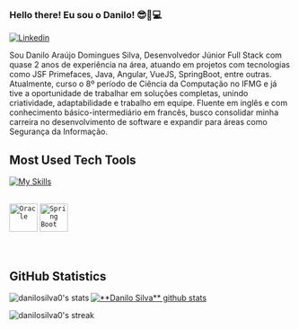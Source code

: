 ### Hello there! Eu sou o Danilo! 😎🤙💻

[![Linkedin](https://img.shields.io/badge/LinkedIn-0077B5?style=for-the-badge&logo=linkedin&logoColor=white)](https://www.linkedin.com/in/danilosilva0/)

<!-- Adicione alguma frase e false sobre você aqui em baixo -->

Sou Danilo Araújo Domingues Silva, Desenvolvedor Júnior Full Stack com quase 2 anos de experiência na área, atuando em projetos com tecnologias como JSF Primefaces, Java, Angular, VueJS, SpringBoot, entre outras. Atualmente, curso o 8º período de Ciência da Computação no IFMG e já tive a oportunidade de trabalhar em soluções completas, unindo criatividade, adaptabilidade e trabalho em equipe. Fluente em inglês e com conhecimento básico-intermediário em francês, busco consolidar minha carreira no desenvolvimento de software e expandir para áreas como Segurança da Informação.

## Most Used Tech Tools

[![My Skills](https://skillicons.dev/icons?i=java,c,vue,angular,js,html,css,dotnet,maven,flutter,gradle)](https://skillicons.dev)
<div style="display: inline_block"><br>
	<code><img width="50" src="https://user-images.githubusercontent.com/25181517/117208736-bdedc080-adf5-11eb-912f-61c7d43705f6.png" alt="Oracle" title="Oracle"/></code>
	<code><img width="50" src="https://user-images.githubusercontent.com/25181517/183891303-41f257f8-6b3d-487c-aa56-c497b880d0fb.png" alt="Spring Boot" title="Spring Boot"/></code>
 </div><br>

<div style="display: inline_block"><br>

## **GitHub Statistics**

<p><img align="left" src="https://github-readme-stats.vercel.app/api/top-langs?username=danilosilva0&theme=radical&show_icons=true&locale=en&layout=compact" alt="danilosilva0's stats"/></p>

<a href="https://github.com/Gurupreet">
 <img align="center" src="https://github-readme-stats.vercel.app/api?username=danilosilva0&show_icons=true&theme=radical&line_height=27" alt="**Danilo Silva** github stats"/>
</a>

<p><img align="center" src="https://github-readme-streak-stats.herokuapp.com/?user=danilosilva0&theme=radical" alt="danilosilva0's streak" /></p>

<!--     <img align="center" alt="Java" src="https://img.shields.io/badge/Java-ED8B00?style=for-the-badge&logo=openjdk&logoColor=white">
    <img align="center" alt="C" src="https://img.shields.io/badge/C-00599C?style=for-the-badge&logo=c&logoColor=white">
    <img align="center" alt="VueJs" src="https://img.shields.io/badge/Vue.js-35495E?style=for-the-badge&logo=vue.js&logoColor=4FC08D">
    <img align="center" alt="Angular" src="https://img.shields.io/badge/Angular-DD0031?style=for-the-badge&logo=angular&logoColor=white">
    <img align="center" alt="OracleDB" src="https://img.shields.io/badge/Oracle-F80000?style=for-the-badge&logo=oracle&logoColor=black">
    <img align="center" alt="Javascript" src="https://img.shields.io/badge/JavaScript-F7DF1E?style=for-the-badge&logo=javascript&logoColor=black">
    <img align="center" alt="HTML" src="https://img.shields.io/badge/HTML-239120?style=for-the-badge&logo=html5&logoColor=white">
    <img align="center" alt="CSS" src="https://img.shields.io/badge/CSS-239120?&style=for-the-badge&logo=css3&logoColor=white">
    <img align="center" alt="SpringBoot" src="https://img.shields.io/badge/Spring-6DB33F?style=for-the-badge&logo=spring&logoColor=white">
    <img align="center" alt=".NET" src="https://img.shields.io/badge/.NET-5C2D91?style=for-the-badge&logo=.net&logoColor=white">
    <img align="center" alt="Maven" src="">
    <img align="center" alt="JSF Primefaces" src="">
    <img align="center" alt="Payara" src="">
    <img align="center" alt="XHTML" src="">
    <br/><br/>
    <a href="https://www.java.com" target="_blank"> <img src="https://raw.githubusercontent.com/devicons/devicon/master/icons/java/java-original.svg" alt="java" width="40" height="40"/> </a>
    <a href="https://www.cprogramming.com/" target="_blank"> <img src="https://raw.githubusercontent.com/devicons/devicon/master/icons/c/c-original.svg" alt="c" width="40" height="40"/> </a> 
    <a href="https://developer.mozilla.org/en-US/docs/Web/JavaScript" target="_blank"> <img src="https://raw.githubusercontent.com/devicons/devicon/master/icons/javascript/javascript-original.svg" alt="javascript" width="40" height="40"/> </a> -->
</div><br>

<div align="center">
<!-- 	<code><img width="50" src="https://user-images.githubusercontent.com/25181517/117201156-9a724800-adec-11eb-9a9d-3cd0f67da4bc.png" alt="Java" title="Java"/></code>
	<code><img width="50" src="https://user-images.githubusercontent.com/25181517/192106070-46255bcf-65e6-4c6b-a296-bf8d0d8fb2a7.png" alt="C" title="C"/></code>
	<code><img width="50" src="https://user-images.githubusercontent.com/25181517/117448124-a2da9800-af3e-11eb-85d2-bd1b69b65603.png" alt="Vue.js" title="Vue.js"/></code>
	<code><img width="50" src="https://user-images.githubusercontent.com/25181517/183890595-779a7e64-3f43-4634-bad2-eceef4e80268.png" alt="Angular" title="Angular"/></code>
	<code><img width="50" src="https://user-images.githubusercontent.com/25181517/192158954-f88b5814-d510-4564-b285-dff7d6400dad.png" alt="HTML" title="HTML"/></code>
	<code><img width="50" src="https://user-images.githubusercontent.com/25181517/183898674-75a4a1b1-f960-4ea9-abcb-637170a00a75.png" alt="CSS" title="CSS"/></code>
	<code><img width="50" src="https://user-images.githubusercontent.com/25181517/117447155-6a868a00-af3d-11eb-9cfe-245df15c9f3f.png" alt="JavaScript" title="JavaScript"/></code>
	<code><img width="50" src="https://user-images.githubusercontent.com/25181517/117207242-07d5a700-adf4-11eb-975e-be04e62b984b.png" alt="Maven" title="Maven"/></code> -->
</div>
